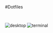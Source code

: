 #Dotfiles

&nbsp;

![desktop](https://github.com/sevaho/dotFiles/blob/master/img/de.jpg)
![terminal](https://github.com/sevaho/dotFiles/blob/master/img/linuxterminal.jpg)

&nbsp;
